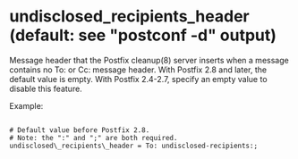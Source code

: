 # undisclosed_recipients_header (default: see "postconf -d" output)

Message header that the Postfix cleanup(8) server inserts when a
message contains no To: or Cc: message header. With Postfix 2.8
and later, the default value is empty. With Postfix 2.4-2.7,
specify an empty value to disable this feature. 


 Example: 



```

# Default value before Postfix 2.8.
# Note: the ":" and ";" are both required.
undisclosed\_recipients\_header = To: undisclosed-recipients:;

```

